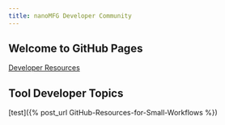 ```yaml
---
title: nanoMFG Developer Community
---
```


## Welcome to GitHub Pages

<a href="Developer_Resources">Developer Resources<a/> <br>
  
## Tool Developer Topics
[test]({% post_url GitHub-Resources-for-Small-Workflows %})

  


